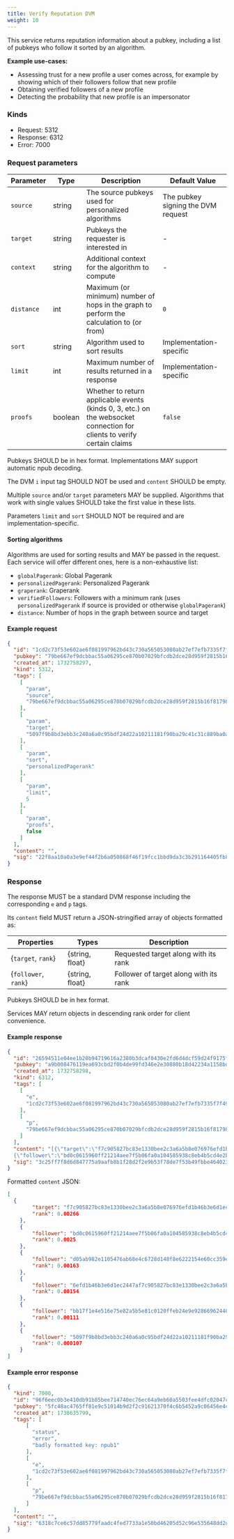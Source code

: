 ```yaml
---
title: Verify Reputation DVM
weight: 10
---
```


This service returns reputation information about a pubkey, including a list of pubkeys who follow it sorted by an algorithm.

**Example use-cases:**
  - Assessing trust for a new profile a user comes across, for example by showing which of their followers follow that new profile
  - Obtaining verified followers of a new profile
  - Detecting the probability that new profile is an impersonator

### Kinds

 - Request: 5312
 - Response: 6312
 - Error: 7000

### Request parameters

| Parameter | Type | Description | Default Value |
|-----|-----|-----|-----|
| `source` | string | The source pubkeys used for personalized algorithms | The pubkey signing the DVM request |
| `target` | string | Pubkeys the requester is interested in | - |
| `context` | string | Additional context for the algorithm to compute | - |
| `distance` | int | Maximum (or minimum) number of hops in the graph to perform the calculation to (or from)  | `0` |
| `sort` | string | Algorithm used to sort results | Implementation-specific |
| `limit` | int | Maximum number of results returned in a response | Implementation-specific |
| `proofs` | boolean | Whether to return applicable events (kinds 0, 3, etc.) on the websocket connection for clients to verify certain claims | `false` |

Pubkeys SHOULD be in hex format. Implementations MAY support automatic npub decoding.

The DVM `i` input tag SHOULD NOT be used and `content` SHOULD be empty.

Multiple `source` and/or `target` parameters MAY be supplied. Algorithms that work with single values SHOULD take the first value in these lists.

Parameters `limit` and `sort` SHOULD NOT be required and are implementation-specific.

#### Sorting algorithms

Algorithms are used for sorting results and MAY be passed in the request. Each service will offer different ones, here is a non-exhaustive list:

 - `globalPagerank`: Global Pagerank
 - `personalizedPagerank`: Personalized Pagerank
 - `graperank`: Graperank
 - `verifiedFollowers`: Followers with a minimum rank (uses `personalizedPagerank` if source is provided or otherwise `globalPagerank`)
 - `distance`: Number of hops in the graph between source and target

#### Example request

```json
{
  "id": "1cd2c73f53e602ae6f081997962bd43c730a565053080ab27ef7efb7335f7f49",
  "pubkey": "79be667ef9dcbbac55a06295ce870b07029bfcdb2dce28d959f2815b16f81798",
  "created_at": 1732758297,
  "kind": 5312,
  "tags": [
    [
      "param",
      "source",
      "79be667ef9dcbbac55a06295ce870b07029bfcdb2dce28d959f2815b16f81798"
    ],
    [
      "param",
      "target",
      "5097f9b8bd3ebb3c240a6a0c95bdf24d22a10211181f90ba29c41c31c889ba0a"
    ],
    [
      "param",
      "sort",
      "personalizedPagerank"
    ],
    [
      "param",
      "limit",
      5
    ],
    [
      "param",
      "proofs",
      false
    ]
  ],
  "content": "",
  "sig": "22f8aa10a0a3e9ef44f2b6a050868f46f19fcc1bbd9da3c3b291164405fb854a4b83524770d82d008a7415636554defcfb5ea52bf42e8a681a69ef10a81bc8e2"
}
```

### Response

The response MUST be a standard DVM response including the corresponding `e` and `p` tags. 

Its `content` field MUST return a JSON-stringified array of objects formatted as:

| Properties | Types | Description |
|-----|-----|-----|
| {`target`, `rank`} | {string, float} | Requested target along with its rank |
| {`follower`, `rank`} | {string, float} | Follower of target along with its rank |

Pubkeys SHOULD be in hex format.

Services MAY return objects in descending rank order for client convenience.

#### Example response

```json
{
  "id": "26594511e04ee1b20b94719616a2380b3dcaf0430e2fd6d4dcf59d24f9175fca",
  "pubkey": "a9b008476119ea693cbd2f0b4de99fd346e2e30880b18d42234a1158bd323783",
  "created_at": 1732758298,
  "kind": 6312,
  "tags": [
    [
      "e",
      "1cd2c73f53e602ae6f081997962bd43c730a565053080ab27ef7efb7335f7f49"
    ],
    [
      "p",
      "79be667ef9dcbbac55a06295ce870b07029bfcdb2dce28d959f2815b16f81798"
    ]
  ],
  "content": "[{\"target\":\"f7c905827bc83e1330bee2c3a6a5b8e076976efd1b46b3e6d1ec2447a34785e2\",\"rank\":0.00266},
  {\"follower\":\"bd0c0615960ff21214aee7f5b06fa0a104585938c8eb4b5cd4e2b109041fdf62\",\"rank\":0.0025},{\"follower\":\"d05ab982e1105476ab68e4c6728d148f8e6222154e60cc359ef6b8599c820bea\",\"rank\":0.00163},{\"follower\":\"6efd1b46b3e6d1ec2447af7c905827bc83e1330bee2c3a6a5b8e0769734785e2\",\"rank\":0.00154},{\"follower\":\"bb17f1e4e516e75e82a5b5e81c0120ffeb24e9e92866962440b9888ae82e42a1\",\"rank\":0.00111},{\"follower\":\"5097f9b8bd3ebb3c240a6a0c95bdf24d22a10211181f90ba29c41c31c889ba0a\",\"rank\":0.000107}]",
  "sig": "3c25ff7f8d6d847775a9aafb8b1f28d2f2e9b53f78de7f53b49fbbe46402358dc281be263c20919a426cbea86fbe9d36951fd5dd86465181d9d49be056616f53"
}
```

Formatted `content` JSON:

```json
[
  {
		"target": "f7c905827bc83e1330bee2c3a6a5b8e076976efd1b46b3e6d1ec2447a34785e2",
		"rank": 0.00266
	},
	{
		"follower": "bd0c0615960ff21214aee7f5b06fa0a104585938c8eb4b5cd4e2b109041fdf62",
		"rank": 0.0025
	},
	{
		"follower": "d05ab982e1105476ab68e4c6728d148f8e6222154e60cc359ef6b8599c820bea",
		"rank": 0.00163
	},
	{
		"follower": "6efd1b46b3e6d1ec2447af7c905827bc83e1330bee2c3a6a5b8e0769734785e2",
		"rank": 0.00154
	},
	{
		"follower": "bb17f1e4e516e75e82a5b5e81c0120ffeb24e9e92866962440b9888ae82e42a1",
		"rank": 0.00111
	},
	{
		"follower": "5097f9b8bd3ebb3c240a6a0c95bdf24d22a10211181f90ba29c41c31c889ba0a",
		"rank": 0.000107
	}
]
```

#### Example error response

```json
{
  "kind": 7000,
  "id": "96f6eec0b3e410db91b85bee714740ec76ec64a9eb60a5503fee4dfc02047c1a",
  "pubkey": "5fc48ac4765ff81e9c51014b9d2f2c91621370f4c6b5452a9c06456e4cccaeb4",
  "created_at": 1738635799,
  "tags": [
      [
        "status",
        "error",
        "badly formatted key: npub1"
      ],
      [
        "e",
        "1cd2c73f53e602ae6f081997962bd43c730a565053080ab27ef7efb7335f7f49"
      ],
      [
        "p",
        "79be667ef9dcbbac55a06295ce870b07029bfcdb2dce28d959f2815b16f81798"
      ]
  ],
  "content": "",
  "sig": "6318c7ce6c57dd85779faadc4fed7733a1e50bd46205d52c96e535648dd2dd07e573e8d1fdef496d27014c80d1f2f604cb5337744d24000c00dde485ccdcf48c"
}
```